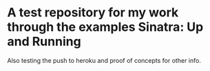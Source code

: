 # A test repository for my work through the examples Sinatra: Up and Running
Also testing the push to heroku and proof of concepts for other info.


